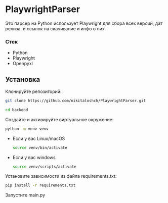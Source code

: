 # PlaywrightParser

Это парсер на Python использует Playwright для сбора всех версий, дат релиза, и ссылок на скачивание и инфо о них.

### Стек
- Python
- Playwright
- Openpyxl


## Установка 

Клонируйте репозиторий:

   ```bash
   git clone https://github.com/nikitaloshch/PlaywrightParser.git

cd backend

```
Cоздайте и активируйте виртуальное окружение:
```bash
python -m venv venv
```

* Если у вас Linux/macOS

    ```bash
    source venv/bin/activate
    ```

* Если у вас windows
    ```bash
    source venv/scripts/activate
    ```

Установите зависимости из файла requirements.txt:

```bash
pip install -r requirements.txt
```

Запустите main.py
